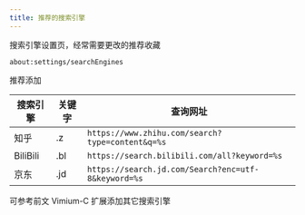 ```yaml
---
title: 推荐的搜索引擎
---
```


搜索引擎设置页，经常需要更改的推荐收藏

    about:settings/searchEngines
<!--
自带搜索引擎，关键字修改推荐：

<ul className="pills pills--block">
  <li className="pills__item">必应 .bi</li>
  <li className="pills__item">百度 .b</li>
  <li className="pills__item">搜狗 .s</li>
</ul>
-->

推荐添加

<div className="autoselect-cell-of-table">

| 搜索引擎 | 关键字 | 查询网址                                            |
| -------- | ------ | --------------------------------------------------- |
| 知乎     | .z     | `https://www.zhihu.com/search?type=content&q=%s`    |
| BiliBili | .bl    | `https://search.bilibili.com/all?keyword=%s`        |
| 京东     | .jd    | `https://search.jd.com/Search?enc=utf-8&keyword=%s` |

</div>

可参考前文 Vimium-C 扩展添加其它搜索引擎
